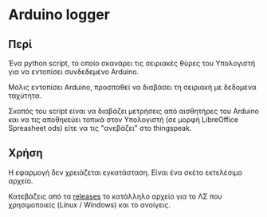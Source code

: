 # Arduino logger

## Περί

Ένα python script, το οποίο σκανάρει τις σειριακές θύρες του Υπολογιστή για να εντοπίσει συνδεδεμένο Arduino. 

Μόλις εντοπίσει Arduino, προσπαθεί να διαβάσει τη σειριακή με δεδομένα ταχύτητα.

Σκοπός του script είναι να διαβάζει μετρήσεις από αισθητήρες του Arduino και να τις αποθηκεύει τοπικά στον Υπολογιστή (σε μορφή LibreOffice Spreasheet ods) είτε να τις "ανεβάζει" στο thingspeak.

## Χρήση

Η εφαρμογή δεν χρειάζεται εγκατάσταση. Είναι ένα σκέτο εκτελέσιμο αρχείο. 

Κατεβάζεις από τα [releases](https://github.com/ale3andro/alx_arduino_logger/releases) το κατάλληλο αρχείο για το ΛΣ που χρησιμοποιείς (Linux / Windows) και το ανοίγεις. 



